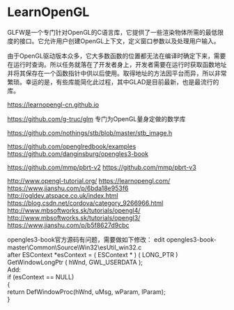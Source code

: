 # LearnOpenGL

GLFW是一个专门针对OpenGL的C语言库，它提供了一些渲染物体所需的最低限度的接口。它允许用户创建OpenGL上下文，定义窗口参数以及处理用户输入。

由于OpenGL驱动版本众多，它大多数函数的位置都无法在编译时确定下来，需要在运行时查询。所以任务就落在了开发者身上，开发者需要在运行时获取函数地址并将其保存在一个函数指针中供以后使用。取得地址的方法因平台而异，所以非常繁琐。幸运的是，有些库能简化此过程，其中GLAD是目前最新，也是最流行的库。

https://learnopengl-cn.github.io

https://github.com/g-truc/glm 专门为OpenGL量身定做的数学库

https://github.com/nothings/stb/blob/master/stb_image.h

https://github.com/openglredbook/examples
https://github.com/danginsburg/opengles3-book

https://github.com/mmp/pbrt-v2
https://github.com/mmp/pbrt-v3

http://www.opengl-tutorial.org/
https://learnopengl.com/
https://www.jianshu.com/p/6bda18e953f6
http://ogldev.atspace.co.uk/index.html
https://blog.csdn.net/cordova/category_9266966.html
http://www.mbsoftworks.sk/tutorials/opengl4/
http://www.mbsoftworks.sk/tutorials/opengl3/
https://www.jianshu.com/p/b5f8627d9cbc

opengles3-book官方源码有问题，需要做如下修改：
edit opengles3-book-master\Common\Source\Win32\esUtil_win32.c<br/>
after ESContext *esContext = ( ESContext * ) ( LONG_PTR ) GetWindowLongPtr ( hWnd, GWL_USERDATA );<br/>
Add:<br/>
if (esContext == NULL)<br/>
{<br/>
    return DefWindowProc(hWnd, uMsg, wParam, lParam);<br/>
}

